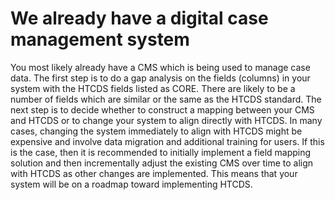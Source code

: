 # We already have a digital case management system

You most likely already have a CMS which is being used to manage case data. The first step is to do a gap analysis on the fields (columns) in your system with the HTCDS fields listed as CORE. There are likely to be a number of fields which are similar or the same as the HTCDS standard. The next step is to decide whether to construct a mapping between your CMS and HTCDS or to change your system to align directly with HTCDS. In many cases, changing the system immediately to align with HTCDS might be expensive and involve data migration and additional training for users. If this is the case, then it is recommended to initially implement a field mapping solution and then incrementally adjust the existing CMS over time to align with HTCDS as other changes are implemented. This means that your system will be on a roadmap toward implementing HTCDS.
